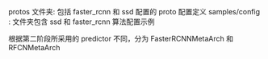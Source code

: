 

protos  文件夹: 包括 faster_rcnn 和  ssd 配置的 proto 配置定义
samples/config : 文件夹包含 ssd 和 faster_rcnn 算法配置示例

根据第二阶段所采用的 predictor 不同，分为 FasterRCNNMetaArch 和 RFCNMetaArch
